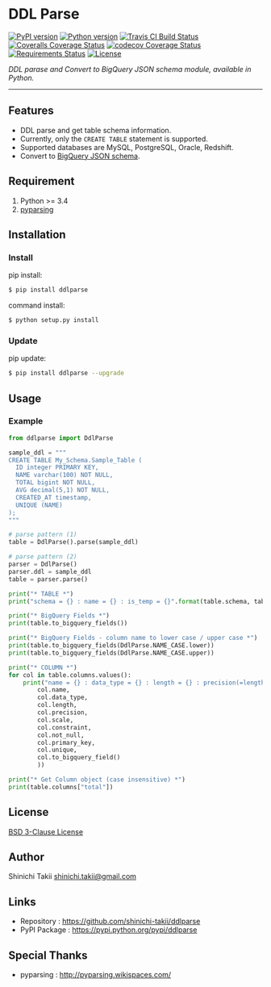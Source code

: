 # DDL Parse

[![PyPI version](https://img.shields.io/pypi/v/ddlparse.svg)](https://pypi.python.org/pypi/ddlparse)
[![Python version](https://img.shields.io/pypi/pyversions/ddlparse.svg)](https://pypi.python.org/pypi/ddlparse)
[![Travis CI Build Status](https://travis-ci.org/shinichi-takii/ddlparse.svg?branch=master)](https://travis-ci.org/shinichi-takii/ddlparse)
[![Coveralls Coverage Status](https://coveralls.io/repos/github/shinichi-takii/ddlparse/badge.svg?branch=master)](https://coveralls.io/github/shinichi-takii/ddlparse?branch=master)
[![codecov Coverage Status](https://codecov.io/gh/shinichi-takii/ddlparse/branch/master/graph/badge.svg)](https://codecov.io/gh/shinichi-takii/ddlparse)
[![Requirements Status](https://requires.io/github/shinichi-takii/ddlparse/requirements.svg?branch=master)](https://requires.io/github/shinichi-takii/ddlparse/requirements/?branch=master)
[![License](https://img.shields.io/badge/License-BSD%203--Clause-blue.svg)](https://github.com/shinichi-takii/ddlparse/blob/master/LICENSE.md)

*DDL parase and Convert to BigQuery JSON schema module, available in Python.*

----

## Features

- DDL parse and get table schema information.
- Currently, only the `CREATE TABLE` statement is supported.
- Supported databases are MySQL, PostgreSQL, Oracle, Redshift.
- Convert to [BigQuery JSON schema](https://cloud.google.com/bigquery/docs/schemas#creating_a_json_schema_file).

## Requirement

1. Python >= 3.4
1. [pyparsing](http://pyparsing.wikispaces.com/)

## Installation

### Install

pip install:
```bash
$ pip install ddlparse
```

command install:
```bash
$ python setup.py install
```

### Update

pip update:
```bash
$ pip install ddlparse --upgrade
```

## Usage

### Example

```python
from ddlparse import DdlParse

sample_ddl = """
CREATE TABLE My_Schema.Sample_Table (
  ID integer PRIMARY KEY,
  NAME varchar(100) NOT NULL,
  TOTAL bigint NOT NULL,
  AVG decimal(5,1) NOT NULL,
  CREATED_AT timestamp,
  UNIQUE (NAME)
);
"""

# parse pattern (1)
table = DdlParse().parse(sample_ddl)

# parse pattern (2)
parser = DdlParse()
parser.ddl = sample_ddl
table = parser.parse()

print("* TABLE *")
print("schema = {} : name = {} : is_temp = {}".format(table.schema, table.name, table.is_temp))

print("* BigQuery Fields *")
print(table.to_bigquery_fields())

print("* BigQuery Fields - column name to lower case / upper case *")
print(table.to_bigquery_fields(DdlParse.NAME_CASE.lower))
print(table.to_bigquery_fields(DdlParse.NAME_CASE.upper))

print("* COLUMN *")
for col in table.columns.values():
    print("name = {} : data_type = {} : length = {} : precision(=length) = {} : scale = {} : constraint = {} : not_null =  {} : PK =  {} : unique =  {} : BQ {}".format(
        col.name,
        col.data_type,
        col.length,
        col.precision,
        col.scale,
        col.constraint,
        col.not_null,
        col.primary_key,
        col.unique,
        col.to_bigquery_field()
        ))

print("* Get Column object (case insensitive) *")
print(table.columns["total"])
```

## License

[BSD 3-Clause License](LICENSE.md)

## Author

Shinichi Takii <shinichi.takii@gmail.com>

## Links

- Repository : https://github.com/shinichi-takii/ddlparse
- PyPI Package : https://pypi.python.org/pypi/ddlparse

## Special Thanks

- pyparsing : http://pyparsing.wikispaces.com/
